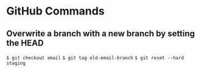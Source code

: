 # GitHub Commands

## Overwrite a branch with a new branch by setting the HEAD
`$ git checkout email`
`$ git tag old-email-branch`
`$ git reset --hard staging`